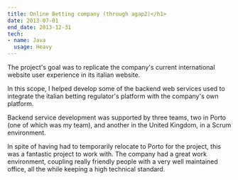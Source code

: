```yaml
---
title: Online Betting company (through agap2)</h1>
date: 2013-07-01
end_date: 2013-12-31
tech:
- name: Java
  usage: Heavy
---
```

The project's goal was to replicate the company's current international website user experience in its italian website.

In this scope, I helped develop some of the backend web services used to integrate the italian betting regulator's platform with the company's own platform.

Backend service development was supported by three teams, two in Porto (one of which was my team), and another in the United Kingdom, in a Scrum environment.

In spite of having had to temporarily relocate to Porto for the project, this was a fantastic project to work with.
The company had a great work environment, coupling really friendly people with a very well maintained office, all the while keeping a high technical standard.
